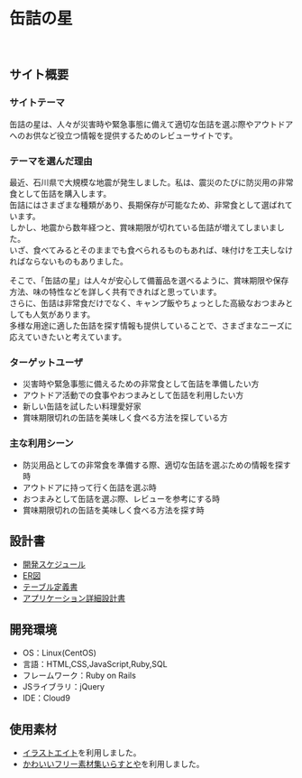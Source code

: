 # 缶詰の星
​
## サイト概要
### サイトテーマ
缶詰の星は、人々が災害時や緊急事態に備えて適切な缶詰を選ぶ際やアウトドアへのお供など役立つ情報を提供するためのレビューサイトです。
​
### テーマを選んだ理由
最近、石川県で大規模な地震が発生しました。私は、震災のたびに防災用の非常食として缶詰を購入します。</br>
缶詰にはさまざまな種類があり、長期保存が可能なため、非常食として選ばれています。</br>
しかし、地震から数年経つと、賞味期限が切れている缶詰が増えてしまいました。</br>
いざ、食べてみるとそのままでも食べられるものもあれば、味付けを工夫しなければならないものもありました。

そこで、「缶詰の星」は人々が安心して備蓄品を選べるように、賞味期限や保存方法、味の特性などを詳しく共有できればと思っています。</br>
さらに、缶詰は非常食だけでなく、キャンプ飯やちょっとした高級なおつまみとしても人気があります。</br>
多様な用途に適した缶詰を探す情報も提供していることで、さまざまなニーズに応えていきたいと考えています。

### ターゲットユーザ
 - 災害時や緊急事態に備えるための非常食として缶詰を準備したい方
 - アウトドア活動での食事やおつまみとして缶詰を利用したい方
 - 新しい缶詰を試したい料理愛好家
 - 賞味期限切れの缶詰を美味しく食べる方法を探している方
​
### 主な利用シーン
 - 防災用品としての非常食を準備する際、適切な缶詰を選ぶための情報を探す時
 - アウトドアに持って行く缶詰を選ぶ時
 - おつまみとして缶詰を選ぶ際、レビューを参考にする時
 - 賞味期限切れの缶詰を美味しく食べる方法を探す時

## 設計書
 - [開発スケジュール](https://docs.google.com/spreadsheets/d/1E6AYNlJDmsNJWIR6qGKcLktGV9oGaNubxeViOHuYhXs/edit?usp=sharing)
 - [ER図](https://drive.google.com/file/d/15Qmdz7JK7YeO3-JXO_fXOLXjOMWbvRWd/view?usp=sharing)
 - [テーブル定義書](https://docs.google.com/spreadsheets/d/1SthKiJa7Srr-IV5fHP_vttu9g0mcAhnB/edit?usp=sharing&ouid=100095781632532015304&rtpof=true&sd=true)
 - [アプリケーション詳細設計書](https://docs.google.com/spreadsheets/d/1TnV3QOlMCB3on_oPjr69AhnE9wYWHOg_j9Kpsu7PES4/edit?usp=sharing)
​
## 開発環境
 - OS：Linux(CentOS)
 - 言語：HTML,CSS,JavaScript,Ruby,SQL
 - フレームワーク：Ruby on Rails
 - JSライブラリ：jQuery
 - IDE：Cloud9
​
## 使用素材
 - [イラストエイト](https://illust8.com/)を利用しました。
 - [かわいいフリー素材集いらすとや](https://www.irasutoya.com/)を利用しました。